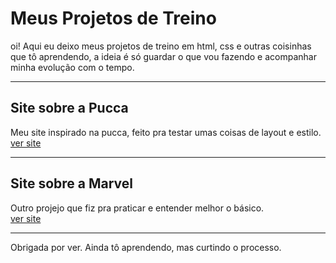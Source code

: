 # Meus Projetos de Treino

oi! Aqui eu deixo meus projetos de treino em html, css e outras coisinhas que tô aprendendo, a ideia é só guardar o que vou fazendo e acompanhar minha evolução com o tempo.

---

## Site sobre a Pucca
Meu site inspirado na pucca, feito pra testar umas coisas de layout e estilo.  
[ver site](https://91zbia.github.io/Projetos-de-treino/site%20da%20pucca/)

---

## Site sobre a Marvel
Outro projejo que fiz pra praticar e entender melhor o básico.  
[ver site](https://91zbia.github.io/Projetos-de-treino/site%20marvel/)


---

Obrigada por ver. Ainda tô aprendendo, mas curtindo o processo.
